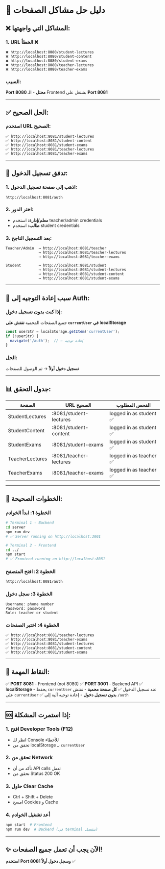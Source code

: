 # 🔧 دليل حل مشاكل الصفحات

## ❌ المشاكل التي واجهتها:

### 1. URL الخطأ ❌
```
❌ http://localhost:8080/student-lectures
❌ http://localhost:8080/student-content
❌ http://localhost:8080/student-exams
❌ http://localhost:8080/teacher-lectures
❌ http://localhost:8080/teacher-exams
```

### السبب:
**Port 8080 محتل** - الـ Frontend بشتغل على **Port 8081**

---

## ✅ الحل الصحيح:

### استخدم URL الصحيح:
```
✅ http://localhost:8081/student-lectures
✅ http://localhost:8081/student-content
✅ http://localhost:8081/student-exams
✅ http://localhost:8081/teacher-lectures
✅ http://localhost:8081/teacher-exams
```

---

## 🔐 تدفق تسجيل الدخول:

### 1. اذهب إلى صفحة تسجيل الدخول:
```
http://localhost:8081/auth
```

### 2. اختر الدور:
- **معلم/إدارة:** استخدم teacher/admin credentials
- **طالب:** استخدم student credentials

### 3. بعد التسجيل الناجح:
```
Teacher/Admin  → http://localhost:8081/teacher
               → http://localhost:8081/teacher-lectures
               → http://localhost:8081/teacher-exams

Student        → http://localhost:8081/student
               → http://localhost:8081/student-lectures
               → http://localhost:8081/student-content
               → http://localhost:8081/student-exams
```

---

## 🎯 سبب إعادة التوجيه إلى Auth:

### إذا كنت بدون تسجيل دخول:
جميع الصفحات المحمية **تفتش على `currentUser` في localStorage**

```javascript
const userStr = localStorage.getItem('currentUser');
if (!userStr) {
  navigate('/auth');  // ← إعادة توجيه
}
```

### الحل:
**تسجيل دخول أولاً** → ثم الوصول للصفحات

---

## 📊 جدول التحقق:

| الصفحة | URL الصحيح | الفحص المطلوب |
|-------|-----------|------------|
| StudentLectures | :8081/student-lectures | logged in as student ✅ |
| StudentContent | :8081/student-content | logged in as student ✅ |
| StudentExams | :8081/student-exams | logged in as student ✅ |
| TeacherLectures | :8081/teacher-lectures | logged in as teacher ✅ |
| TeacherExams | :8081/teacher-exams | logged in as teacher ✅ |

---

## 🚀 الخطوات الصحيحة:

### الخطوة 1: ابدأ الخوادم
```bash
# Terminal 1 - Backend
cd server
npm run dev
# ✅ Server running on http://localhost:3001

# Terminal 2 - Frontend
cd ../
npm start
# ✅ Frontend running on http://localhost:8081
```

### الخطوة 2: افتح المتصفح
```
http://localhost:8081/auth
```

### الخطوة 3: سجل دخول
```
Username: phone number
Password: password
Role: teacher or student
```

### الخطوة 4: اختبر الصفحات
```
✅ http://localhost:8081/teacher-lectures
✅ http://localhost:8081/teacher-exams
✅ http://localhost:8081/student-lectures
✅ http://localhost:8081/student-content
✅ http://localhost:8081/student-exams
```

---

## 📌 النقاط المهمة:

✅ **PORT 8081** - Frontend (not 8080)
✅ **PORT 3001** - Backend API
✅ **localStorage** - يحفظ `currentUser` عند تسجيل الدخول
✅ **كل صفحة محمية** - تفتش على `currentUser`
✅ **بدون تسجيل دخول** - إعادة توجيه آلية إلى `/auth`

---

## 🆘 إذا استمرت المشكلة:

### 1. افتح Developer Tools (F12)
   - انظر للـ Console للأخطاء
   - تحقق من localStorage بـ `currentUser`

### 2. تحقق من Network
   - تأكد من أن API calls تعمل
   - تحقق من Status 200 OK

### 3. حاول Clear Cache
   - Ctrl + Shift + Delete
   - امسح Cookies و Cache

### 4. أعد تشغيل الخوادم
```bash
npm start  # Frontend
npm run dev  # Backend (في terminal منفصل)
```

---

## ✨ الآن يجب أن تعمل جميع الصفحات!

**استخدم Port 8081 وسجل دخول أولاً** ✅
